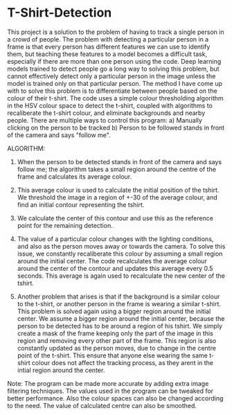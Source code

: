 # T-Shirt-Detection
This project is a solution to the problem of having to track a single person in a crowd of people. The problem with detecting a particular person in a frame is that every person has different features we can use to identify them, but teaching these features to a model becomes a difficult task, especially if there are more than one person using the code. Deep learning models trained to detect people go a long way to solving this problem, but cannot effectively detect only a particular person in the image unless the model  is trained only on that  particular person. 
The method I have come up with to solve this problem is to differentiate between people based on the colour of their t-shirt. The code uses a simple colour thresholding algorithm in the HSV colour space to detect the t-shirt, coupled with algorithms to recaliberate the t-shirt colour, and eliminate backgrounds and nearby people. 
There are multiple ways to control this program:
a) Manually clicking on the person to be tracked
b) Person to be followed stands in front of the camera and says "follow me". 

ALGORITHM:
1) When the person to be detected stands in front of the camera and says follow me; the algorithm takes a small region around the centre of the frame and calculates its average colour.

2) This average colour is used to calculate the initial position of the tshirt. We threshold the image in a region of +-30 of the average colour, and find an initial contour representing the tshirt. 

3) We calculate the center of this contour and use this as the reference point for the remaining detection. 

4) The value of a particular colour changes with the lighting conditions, and also as the person moves away or towards the camera. To solve this issue, we constantly recaliberate this colour by assuming a small region around the initial center. The code recalculates the average colour around the center of the contour and updates this average every 0.5 seconds. This average is again used to recalculate the new center of the tshirt.

5) Another problem that arises is that if the background is a similar colour to the t-shirt, or another person in the frame is wearing a similar t-shirt. This problem is solved again using a bigger region around the initial center. We assume a bigger region around the initial center, because the person to be detected has to be around a region of his tshirt. We simply create a mask of the frame keeping only the part of the image in this region and removing every other part of the frame. This region is also constantly updated as the person moves, due to change in the centre point of the t-shirt. This ensure that anyone else wearing the same t-shirt colour does not affect the tracking process, as they arent in the intial region around the center.

Note: The program can be made more accurate by adding extra image filtering techniques. The values used in the program can be tweaked for better performance. Also the colour spaces can also be changed according to the need. The value of calculated centre can also be smoothed.   
